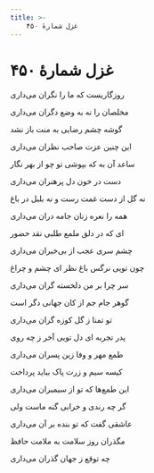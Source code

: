 ```yaml
---
title: >-
    غزل شمارهٔ ۴۵۰
---
```

# غزل شمارهٔ ۴۵۰

<div class="b" id="bn1"><div class="m1"><p>روزگاریست که ما را نگران می‌داری</p></div>
<div class="m2"><p>مخلصان را نه به وضع دگران می‌داری</p></div></div>
<div class="b" id="bn2"><div class="m1"><p>گوشه چشم رضایی به منت باز نشد</p></div>
<div class="m2"><p>این چنین عزت صاحب نظران می‌داری</p></div></div>
<div class="b" id="bn3"><div class="m1"><p>ساعد آن به که بپوشی تو چو از بهر نگار</p></div>
<div class="m2"><p>دست در خون دل پرهنران می‌داری</p></div></div>
<div class="b" id="bn4"><div class="m1"><p>نه گل از دست غمت رست و نه بلبل در باغ</p></div>
<div class="m2"><p>همه را نعره زنان جامه دران می‌داری</p></div></div>
<div class="b" id="bn5"><div class="m1"><p>ای که در دلق ملمع طلبی نقد حضور</p></div>
<div class="m2"><p>چشم سری عجب از بی‌خبران می‌داری</p></div></div>
<div class="b" id="bn6"><div class="m1"><p>چون تویی نرگس باغ نظر ای چشم و چراغ</p></div>
<div class="m2"><p>سر چرا بر من دلخسته گران می‌داری</p></div></div>
<div class="b" id="bn7"><div class="m1"><p>گوهر جام جم از کان جهانی دگر است</p></div>
<div class="m2"><p>تو تمنا ز گل کوزه گران می‌داری</p></div></div>
<div class="b" id="bn8"><div class="m1"><p>پدر تجربه ای دل تویی آخر ز چه روی</p></div>
<div class="m2"><p>طمع مهر و وفا زین پسران می‌داری</p></div></div>
<div class="b" id="bn9"><div class="m1"><p>کیسه سیم و زرت پاک بباید پرداخت</p></div>
<div class="m2"><p>این طمع‌ها که تو از سیمبران می‌داری</p></div></div>
<div class="b" id="bn10"><div class="m1"><p>گر چه رندی و خرابی گنه ماست ولی</p></div>
<div class="m2"><p>عاشقی گفت که تو بنده بر آن می‌داری</p></div></div>
<div class="b" id="bn11"><div class="m1"><p>مگذران روز سلامت به ملامت حافظ</p></div>
<div class="m2"><p>چه توقع ز جهان گذران می‌داری</p></div></div>
